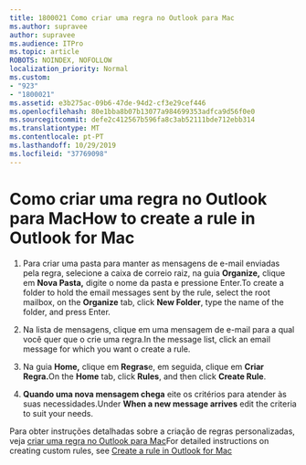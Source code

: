 ```yaml
---
title: 1800021 Como criar uma regra no Outlook para Mac
ms.author: supravee
author: supravee
ms.audience: ITPro
ms.topic: article
ROBOTS: NOINDEX, NOFOLLOW
localization_priority: Normal
ms.custom:
- "923"
- "1800021"
ms.assetid: e3b275ac-09b6-47de-94d2-cf3e29cef446
ms.openlocfilehash: 80e1bba8b07b13077a984699353adfca9d56f0e0
ms.sourcegitcommit: defe2c412567b596fa8c3ab52111bde712ebb314
ms.translationtype: MT
ms.contentlocale: pt-PT
ms.lasthandoff: 10/29/2019
ms.locfileid: "37769098"
---
```

# <a name="how-to-create-a-rule-in-outlook-for-mac"></a><span data-ttu-id="5f65c-102">Como criar uma regra no Outlook para Mac</span><span class="sxs-lookup"><span data-stu-id="5f65c-102">How to create a rule in Outlook for Mac</span></span>

1. <span data-ttu-id="5f65c-103">Para criar uma pasta para manter as mensagens de e-mail enviadas pela regra, selecione a caixa de correio raiz, na guia **Organize,** clique em **Nova Pasta,** digite o nome da pasta e pressione Enter.</span><span class="sxs-lookup"><span data-stu-id="5f65c-103">To create a folder to hold the email messages sent by the rule, select the root mailbox, on the **Organize** tab, click **New Folder**, type the name of the folder, and press Enter.</span></span>

2. <span data-ttu-id="5f65c-104">Na lista de mensagens, clique em uma mensagem de e-mail para a qual você quer que o crie uma regra.</span><span class="sxs-lookup"><span data-stu-id="5f65c-104">In the message list, click an email message for which you want o create a rule.</span></span>

3. <span data-ttu-id="5f65c-105">Na guia **Home,** clique em **Regras**e, em seguida, clique em **Criar Regra.**</span><span class="sxs-lookup"><span data-stu-id="5f65c-105">On the **Home** tab, click **Rules**, and then click **Create Rule**.</span></span>

4. <span data-ttu-id="5f65c-106">**Quando uma nova mensagem chega** eite os critérios para atender às suas necessidades.</span><span class="sxs-lookup"><span data-stu-id="5f65c-106">Under **When a new message arrives** edit the criteria to suit your needs.</span></span> 

<span data-ttu-id="5f65c-107">Para obter instruções detalhadas sobre a criação de regras personalizadas, veja [criar uma regra no Outlook para Mac](https://aka.ms/AA1uy0v)</span><span class="sxs-lookup"><span data-stu-id="5f65c-107">For detailed instructions on creating custom rules, see [Create a rule in Outlook for Mac](https://aka.ms/AA1uy0v)</span></span>
  